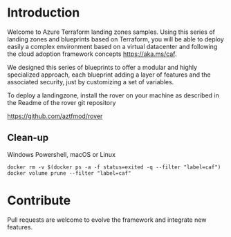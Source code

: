 # Introduction 
Welcome to Azure Terraform landing zones samples.
Using this series of landing zones and blueprints based on Terraform, you will be able to deploy easily a complex environment based on a virtual datacenter and following the cloud adoption framework concepts https://aka.ms/caf.

We designed this series of blueprints to offer a modular and highly specialized approach, each blueprint adding a layer of features and the associated security, just by customizing a set of variables.

To deploy a landingzone, install the rover on your machine as described in the Readme of the rover git repository

https://github.com/aztfmod/rover

## Clean-up

Windows Powershell, macOS or Linux 
```
docker rm -v $(docker ps -a -f status=exited -q --filter "label=caf")
docker volume prune --filter "label=caf"
```

# Contribute
Pull requests are welcome to evolve the framework and integrate new features.